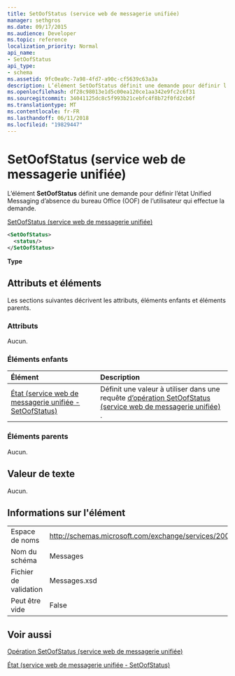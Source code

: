 ```yaml
---
title: SetOofStatus (service web de messagerie unifiée)
manager: sethgros
ms.date: 09/17/2015
ms.audience: Developer
ms.topic: reference
localization_priority: Normal
api_name:
- SetOofStatus
api_type:
- schema
ms.assetid: 9fc0ea9c-7a98-4fd7-a90c-cf5639c63a3a
description: L’élément SetOofStatus définit une demande pour définir l’état Unified Messaging d’absence du bureau Office (OOF) de l’utilisateur qui effectue la demande.
ms.openlocfilehash: df28c98013e1d5c00ea120ce1aa342e9fc2c6f31
ms.sourcegitcommit: 34041125dc8c5f993b21cebfc4f8b72f0fd2cb6f
ms.translationtype: MT
ms.contentlocale: fr-FR
ms.lasthandoff: 06/11/2018
ms.locfileid: "19829447"
---
```

# <a name="setoofstatus-um-web-service"></a>SetOofStatus (service web de messagerie unifiée)

L’élément **SetOofStatus** définit une demande pour définir l’état Unified Messaging d’absence du bureau Office (OOF) de l’utilisateur qui effectue la demande. 
  
[SetOofStatus (service web de messagerie unifiée)](setoofstatus-um-web-service.md)
  
```xml
<SetOofStatus>
  <status/>
</SetOofStatus>
```

 **Type**
## <a name="attributes-and-elements"></a>Attributs et éléments

Les sections suivantes décrivent les attributs, éléments enfants et éléments parents.
  
### <a name="attributes"></a>Attributs

Aucun.
  
### <a name="child-elements"></a>Éléments enfants

|**Élément**|**Description**|
|:-----|:-----|
|[État (service web de messagerie unifiée - SetOofStatus)](status-um-web-servicesetoofstatus.md) <br/> |Définit une valeur à utiliser dans une requête [d’opération SetOofStatus (service web de messagerie unifiée)](setoofstatus-operation-um-web-service.md) .  <br/> |
   
### <a name="parent-elements"></a>Éléments parents

Aucun.
  
## <a name="text-value"></a>Valeur de texte

Aucun.
  
## <a name="element-information"></a>Informations sur l'élément

|||
|:-----|:-----|
|Espace de noms  <br/> |http://schemas.microsoft.com/exchange/services/2006/messages  <br/> |
|Nom du schéma  <br/> |Messages  <br/> |
|Fichier de validation  <br/> |Messages.xsd  <br/> |
|Peut être vide  <br/> |False  <br/> |
   
## <a name="see-also"></a>Voir aussi



[Opération SetOofStatus (service web de messagerie unifiée)](setoofstatus-operation-um-web-service.md)
  
[État (service web de messagerie unifiée - SetOofStatus)](status-um-web-servicesetoofstatus.md)

